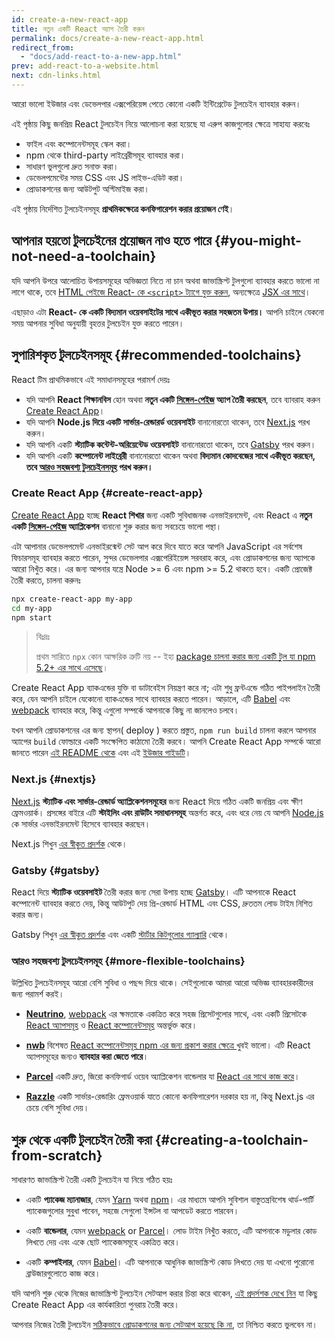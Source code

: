 ```yaml
---
id: create-a-new-react-app
title: নতুন একটি React অ্যাপ তৈরী করুন
permalink: docs/create-a-new-react-app.html
redirect_from:
  - "docs/add-react-to-a-new-app.html"
prev: add-react-to-a-website.html
next: cdn-links.html
---
```


আরো ভালো ইউজার এবং ডেভেলপার এক্সপেরিয়েন্স পেতে কোনো একটি ইন্টিগ্রেটেড টুলচেইন ব্যাবহার করুন।

এই পৃষ্ঠায় কিছু জনপ্রিয় React টুলচেইন নিয়ে আলোচনা করা হয়েছে যা এরুপ কাজগুলোর ক্ষেত্রে সাহায্য করবেঃ 

* ফাইল এবং কম্পোনেন্টসমূহ স্কেল করা।
* npm থেকে third-party লাইব্রেরীসমূহ ব্যাবহার করা।
* সাধারণ ভুলগুলো দ্রুত সনাক্ত করা।
* ডেভেলপমেন্টের সময় CSS এবং JS লাইভ-এডিট করা।
* প্রোডাকশনের জন্য আউটপুট অপ্টিমাইজ করা।

এই পৃষ্ঠায় নির্দেশিত টুলচেইনসমূহ **প্রাথমিকক্ষেত্রে  কনফিগারেশন করার প্রয়োজন ণেই**।

## আপনার হয়তো টুলচেইনের প্রয়োজন নাও হতে পারে {#you-might-not-need-a-toolchain}

যদি আপনি উপরে আলোচিত উপায়সমূহের অভিজ্ঞতা নিতে না চান অথবা জাভাস্ক্রিপ্ট টুলগুলো ব্যাবহার করতে ভালো না লাগে থাকে, তবে [HTML পেইজে React- কে `<script>` ট্যাগে যুক্ত করুন](/docs/add-react-to-a-website.html), অন্যক্ষেত্রে [JSX এর সাথে](/docs/add-react-to-a-website.html#optional-try-react-with-jsx)।

এছাড়াও এটা **React- কে একটি বিদ্যমান ওয়েবসাইটের সাথে একীভূত করার সহজতম উপায়।** আপনি চাইলে যেকনো সময় আপনার সুবিধা অনুযায়ী বৃহত্তর টুলচেইন যুক্ত করতে পারেন। 

## সুপারিশকৃত টুলচেইনসমূহ {#recommended-toolchains}

React টিম প্রাথমিকভাবে এই সমাধানসমূহের পরামর্শ দেয়ঃ  

- যদি আপনি **React শিক্ষানবিস** হোন অথবা **নতুন একটি [সিঙ্গেল-পেইজ](/docs/glossary.html#single-page-application) অ্যাপ তৈরী করছেন**, তবে ব্যাবরাহ করুন [Create React App](#create-react-app)। 
- যদি আপনি **Node.js দিয়ে একটি সার্ভার-রেন্ডারর্ড ওয়েবসাইট** বানানোরতো থাকেন, তবে [Next.js](#nextjs) পরখ করুন।
- যদি আপনি একটি **স্ট্যাটিক কন্টেন্ট-অরিয়েন্টেড ওয়েবসাইট** বানানোরতো থাকেন, তবে [Gatsby](#gatsby) পরখ করুন।
- যদি আপনি একটি **কম্পোনেন্ট লাইব্রেরী** বানানোরতো থাকেন অথবা **বিদ্যমান কোদবেজের সাথে একীভূত করছেন, তবে [আরও সহজবশ্য টুলচেইনসমূহ](#more-flexible-toolchains) পরখ করুন।**

### Create React App {#create-react-app}

[Create React App](https://github.com/facebookincubator/create-react-app) হচ্ছে **React শিখার** জন্য একটি সুবিধাজনক এনভাইরনমেন্ট, এবং React এ **নতুন একটি [সিঙ্গেল-পেইজ](/docs/glossary.html#single-page-application) অ্যাপ্লিকেশন** বানানো শুরু করার জন্য সবচেয়ে ভালো পন্থা।

এটা আপানার ডেভেলপমেন্ট এনভাইরন্মেন্ট সেট আপ করে দিবে যাতে করে আপনি JavaScript এর সর্বশেষ ফিচারসমূহ ব্যাবহার করতে পারেন, সুন্দর ডেভেলপার এক্সপেরিইয়েন্স সরবরাহ করে, এবং প্রোডাকশনের জন্য অ্যাপকে আরো নিখুঁত করে। এর জন্য আপনার যন্ত্রে Node >= 6 এবং npm >= 5.2 থাকতে হবে। একটি প্রোজেক্ট তৈরী করতে, চালনা করুনঃ

```bash
npx create-react-app my-app
cd my-app
npm start
```

>বিঃদ্রঃ
>
>প্রথম সারিতে `npx` কোন আক্ষরিক ত্রুটি নয় -- ইহা [package চালনা করার জন্য একটি টুল যা npm 5.2+ এর সাথে এসেছে](https://medium.com/@maybekatz/introducing-npx-an-npm-package-runner-55f7d4bd282b)। 

Create React App ব্যাকএন্ডের যুক্তি বা ডাটাবেইস নিয়ন্ত্রণ করে না; এটা শুধু ফ্রন্টএন্ডে গঠিত পাইপলাইন তৈরী করে, যেন আপনি চাইলে যেকোনো ব্যাকএন্ডের সাথে ব্যাবহার করতে পারেন। আড়ালে, এটি [Babel](https://babeljs.io/) এবং [webpack](https://webpack.js.org/) ব্যাবহার করে, কিন্তু এগুলো সম্পর্কে আপনাকে কিছু না জানলেও চলবে।

যখন আপনি প্রোডাকশনের এর জন্য স্থাপন( deploy ) করতে প্রস্তুত, `npm run build` চালনা করলে আপনার অ্যাপের `build` ফোল্ডারে একটি সংক্ষেপিত কাঠামো তৈরী করবে। আপনি Create React App সম্পর্কে আরো জানতে পারেন [এই README থেকে](https://github.com/facebookincubator/create-react-app#create-react-app--) এবং এই [ইউজার গাইডটি](https://facebook.github.io/create-react-app/)। 

### Next.js {#nextjs}

[Next.js](https://nextjs.org/) **স্ট্যাটিক এবং সার্ভার-রেন্ডার্ড অ্যাপ্লিকেশনসমূহের** জন্য React দিয়ে গঠিত একটি জনপ্রিয় এবং ক্ষীণ ফ্রেমওয়ার্ক। প্রসঙ্গের বাইরে এটি **স্টাইলিং এবং রাউটিং সমাধানসমূহ** অন্তর্গত করে, এবং ধরে নেয় যে আপনি [Node.js](https://nodejs.org/) কে সার্ভার এনভাইরনমেন্ট হিসেবে ব্যাবহার করছেন। 

Next.js শিখুন [এর স্বীকৃত প্রদর্শক](https://nextjs.org/learn/) থেকে। 

### Gatsby {#gatsby}

React দিয়ে **স্ট্যাটিক ওয়েবসাইট** তৈরী করার জন্য  সেরা উপায় হচ্ছে [Gatsby](https://www.gatsbyjs.org/)। এটি আপনাকে React কম্পোনেন্ট ব্যাবহার করতে দেয়, কিন্তু আউটপুট দেয় প্রি-রেন্ডার্ড HTML এবং CSS, দ্রুততম লোড টাইম নিশিত করার জন্য।

Gatsby শিখুন [এর স্বীকৃত প্রদর্শক](https://www.gatsbyjs.org/docs/) এবং একটি [স্টার্টার কিটগুলোর  গ্যাল্যারি](https://www.gatsbyjs.org/docs/gatsby-starters/) থেকে। 

### আরও সহজবশ্য টুলচেইনসমূহ {#more-flexible-toolchains}

উল্লিখিত টুলচেইনসমূহ আরো বেশি সুবিধা ও পছন্দ দিয়ে থাকে। সেইগুলোকে আমরা আরো অভিজ্ঞ ব্যাবহারকারীদের জন্য পরামর্শ করই। 

- **[Neutrino](https://neutrinojs.org/)**, [webpack](https://webpack.js.org/) এর ক্ষমতাকে একত্রিত করে সহজ প্রিসেটগুলোর সাথে, এবং একটি প্রিসেটকে [React অ্যাপসমূহ](https://neutrinojs.org/packages/react/) ও [React কম্পোনেন্টসমূহ](https://neutrinojs.org/packages/react-components/) অন্তর্ভুক্ত করে। 

- **[nwb](https://github.com/insin/nwb)** বিশেষত [React কম্পোনেন্টসমূহ npm এর জন্য প্রকাশ করার ক্ষেত্রে ](https://github.com/insin/nwb/blob/master/docs/guides/ReactComponents.md#developing-react-components-and-libraries-with-nwb) খুবই ভালো। এটি React অ্যাপসমূহের জন্যও **ব্যাবহার করা জেতে পারে**।

- **[Parcel](https://parceljs.org/)** একটি দ্রুত, জিরো কনফিগার্ড ওয়েব অ্যাপ্লিকেশন বান্ডেলার যা [React এর সাথে কাজ করে](https://parceljs.org/recipes.html#react)। 

- **[Razzle](https://github.com/jaredpalmer/razzle)** একটি সার্ভার-রেন্ডারিং ফ্রেমওয়ার্ক যাতে কোনো কনফিগারেশন দরকার হয় না, কিন্তু Next.js এর চেয়ে বেশি সুবিধা দেয়। 

## শুরু থেকে একটি টুলচেইন তৈরী করা {#creating-a-toolchain-from-scratch}

সাধারণত জাভাস্ক্রিপ্ট তৈরী একটি টুলচেইন যা নিয়ে গঠিত হয়ঃ 

* একটি **প্যাকেজ ম্যানাজার**, যেমন [Yarn](https://yarnpkg.com/) অথবা [npm](https://www.npmjs.com/)। এর মাধ্যমে আপনি সুবিশাল বাস্তুতন্ত্রবিশেষ থার্ড-পার্টি প্যাকেজগুলোর সুবুধা পাবেন, সহজে সেগুলো ইন্সটল বা আপডেট করতে পারবেন।

* একটি **বান্ডেলার**, যেমন [webpack](https://webpack.js.org/) or [Parcel](https://parceljs.org/)। লোড টাইম নিখুঁত করতে, এটি আপনাকে মডুলার কোড লিখতে দেয় এবং একে ছোট প্যাকেজসমূহে একত্রিত করে। 

* একটি **কম্পাইলার**, যেমন [Babel](https://babeljs.io/)। এটি আপনাকে আধুনিক জাভাস্ক্রিপ্ট কোড লিখতে দেয় যা এখনো পুরোনো ব্রাউজারগুলোতে কাজ করে।

যদি আপনি শুরু থেকে নিজের জাভাস্ক্রিপ্ট টুলচেইন সেটআপ করার চিন্তা করে থাকেন, [এই প্রদর্সশক দেখে নিন](https://blog.usejournal.com/creating-a-react-app-from-scratch-f3c693b84658) যা কিছু Create React App এর কার্যকারিতা পুনরায় তৈরী করে।

আপনার নিজের তৈরী টুলচেইন [সঠিকভাবে প্রোডাকশনের জন্য সেটআপ হয়েছে কি না](/docs/optimizing-performance.html#use-the-production-build), তা নিশ্চিত করতে ভুলবেন না। 
